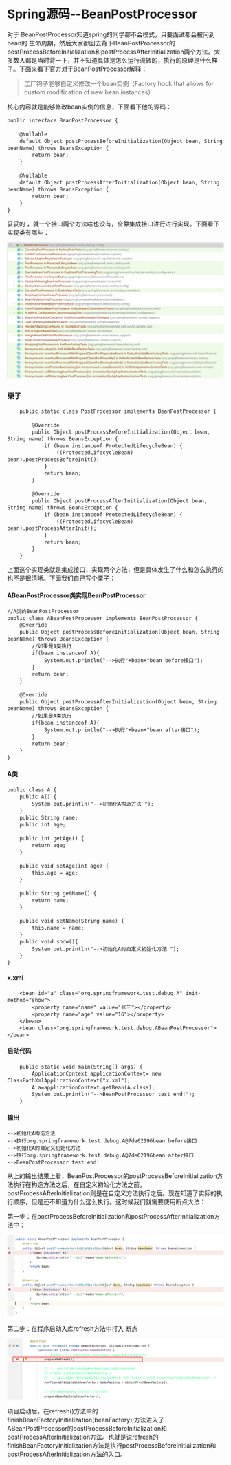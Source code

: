 # Spring源码--BeanPostProcessor



对于 BeanPostProcessor知道spring的同学都不会模式，只要面试都会被问到 bean的 生命周期，然后大家都回去背下BeanPostProcessor的postProcessBeforeInitialization和postProcessAfterInitialization两个方法。大多数人都是当时背一下，并不知道具体是怎么运行流转的，执行的原理是什么样子。下面来看下官方对于BeanPostProcessor解释：

> 工厂钩子能够自定义修改一个bean实例（Factory hook that allows for custom modification of new bean instances）

核心内容就是能够修改bean实例的信息，下面看下他的源码：

```
public interface BeanPostProcessor {

	@Nullable
	default Object postProcessBeforeInitialization(Object bean, String beanName) throws BeansException {
		return bean;
	}

	@Nullable
	default Object postProcessAfterInitialization(Object bean, String beanName) throws BeansException {
		return bean;
	}
}

```

妥妥的 ，就一个接口两个方法啥也没有，全靠集成接口进行进行实现。下面看下实现类有哪些：

![](..\picture\15.png)

### 栗子

```
	public static class PostProcessor implements BeanPostProcessor {

		@Override
		public Object postProcessBeforeInitialization(Object bean, String name) throws BeansException {
			if (bean instanceof ProtectedLifecycleBean) {
				((ProtectedLifecycleBean) bean).postProcessBeforeInit();
			}
			return bean;
		}

		@Override
		public Object postProcessAfterInitialization(Object bean, String name) throws BeansException {
			if (bean instanceof ProtectedLifecycleBean) {
				((ProtectedLifecycleBean) bean).postProcessAfterInit();
			}
			return bean;
		}
	}
```

上面这个实现类就是集成接口，实现两个方法，但是具体发生了什么和怎么执行的也不是很清晰。下面我们自己写个栗子：

#### ABeanPostProcessor类实现BeanPostProcessor

```
//A类的BeanPostProcessor
public class ABeanPostProcessor implements BeanPostProcessor {
	@Override
	public Object postProcessBeforeInitialization(Object bean, String beanName) throws BeansException {
		//如果是A类执行
		if(bean instanceof A){
			System.out.println("-->执行"+bean+"bean before接口");
		}
		return bean;
	}

	@Override
	public Object postProcessAfterInitialization(Object bean, String beanName) throws BeansException {
		//如果是A类执行
		if(bean instanceof A){
			System.out.println("-->执行"+bean+"bean after接口");
		}
		return bean;
	}
}

```

#### A类

```
public class A {
	public A() {
		System.out.println("-->初始化A构造方法 ");
	}
	public String name;
	public int age;

	public int getAge() {
		return age;
	}

	public void setAge(int age) {
		this.age = age;
	}

	public String getName() {
		return name;
	}

	public void setName(String name) {
		this.name = name;
	}
	public void show(){
		System.out.println("-->初始化A的自定义初始化方法 ");
	}
}

```

#### x.xml

```
	<bean id="a" class="org.springframework.test.debug.A" init-method="show">
		<property name="name" value="张三"></property>
		<property name="age" value="16"></property>
	</bean>
	<bean class="org.springframework.test.debug.ABeanPostProcessor"></bean>
```

#### 启动代码

```
	public static void main(String[] args) {
		ApplicationContext applicationContext= new ClassPathXmlApplicationContext("x.xml");
		A a=applicationContext.getBean(A.class);
		System.out.println("-->BeanPostProcessor test end!");
	}
```

#### 输出

```
-->初始化A构造方法 
-->执行org.springframework.test.debug.A@7de62196bean before接口
-->初始化A的自定义初始化方法 
-->执行org.springframework.test.debug.A@7de62196bean after接口
-->BeanPostProcessor test end!
```

从上的输出结果上看，BeanPostProcessor的postProcessBeforeInitialization方法执行在构造方法之后，在自定义初始化方法之前，postProcessAfterInitialization则是在自定义方法执行之后。现在知道了实际的执行顺序，但是还不知道为什么这么执行。这时候我们就需要使用断点大法：

第一步：在postProcessBeforeInitialization和postProcessAfterInitialization方法中：

![](..\picture\16.png)

第二步：在程序启动入库refresh方法中打入 断点

![](..\picture\17.png)

项目启动后，在refresh()方法中的  finishBeanFactoryInitialization(beanFactory);方法进入了ABeanPostProcessor的postProcessBeforeInitialization和postProcessAfterInitialization方法。也就是说refresh的 finishBeanFactoryInitialization方法是执行postProcessBeforeInitialization和postProcessAfterInitialization方法的入口。